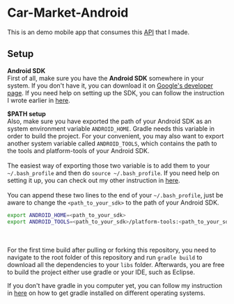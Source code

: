 # Car-Market-Android

This is an demo mobile app that consumes this [API](https://github.com/ctrl-alt-del/car-market) that I made.

## Setup
**Android SDK**
<br>
First of all, make sure you have the **Android SDK** somewhere in your system.  If you don't have it, you can download it on [Google's developer page](http://developer.android.com/sdk/index.html).  If you need help on setting up the SDK, you can follow the instruction I wrote earlier in [here](https://github.com/ctrl-alt-del/devenv#sdk).

**$PATH setup**
<br>
Also, make sure you have exported the path of your Android SDK as an system environment variable `ANDROID_HOME`.  Gradle needs this variable in order to build the project.  For your convenient, you may also want to export another system variable called `ANDROID_TOOLS`, which contains the path to the tools and platform-tools of your Android SDK.
<br><br>
The easiest way of exporting those two variable is to add them to your `~/.bash_profile` and then do `source ~/.bash_profile`.  If you need help on setting it up, you can check out my other instruction in [here](https://github.com/ctrl-alt-del/devenv#setup-bash_profile).
<br><br>
You can append these two lines to the end of your `~/.bash_profile`, just be aware to change the `<path_to_your_sdk>` to the path of your Android SDK.
```sh
export ANDROID_HOME=<path_to_your_sdk>
export ANDROID_TOOLS=<path_to_your_sdk>/platform-tools:<path_to_your_sdk>/tools/
```
<br><br>
For the first time build after pulling or forking this repository, you need to navigate to the root folder of this repository and run `gradle build` to download all the dependencies to your `libs` folder.  Afterwards, you are free to build the project either use gradle or your IDE, such as Eclipse.

If you don't have gradle in you computer yet, you can follow my instruction in [here](https://github.com/ctrl-alt-del/devenv#gradle) on how to get gradle installed on different operating systems.